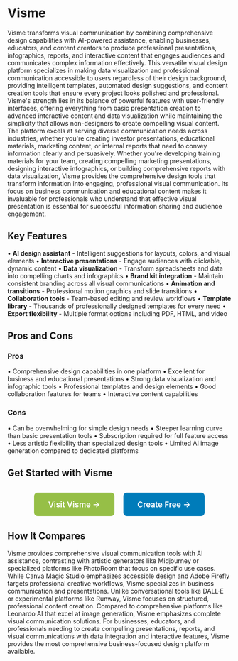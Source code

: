 # Visme

Visme transforms visual communication by combining comprehensive design capabilities with AI-powered assistance, enabling businesses, educators, and content creators to produce professional presentations, infographics, reports, and interactive content that engages audiences and communicates complex information effectively. This versatile visual design platform specializes in making data visualization and professional communication accessible to users regardless of their design background, providing intelligent templates, automated design suggestions, and content creation tools that ensure every project looks polished and professional. Visme's strength lies in its balance of powerful features with user-friendly interfaces, offering everything from basic presentation creation to advanced interactive content and data visualization while maintaining the simplicity that allows non-designers to create compelling visual content. The platform excels at serving diverse communication needs across industries, whether you're creating investor presentations, educational materials, marketing content, or internal reports that need to convey information clearly and persuasively. Whether you're developing training materials for your team, creating compelling marketing presentations, designing interactive infographics, or building comprehensive reports with data visualization, Visme provides the comprehensive design tools that transform information into engaging, professional visual communication. Its focus on business communication and educational content makes it invaluable for professionals who understand that effective visual presentation is essential for successful information sharing and audience engagement.

## Key Features

• **AI design assistant** - Intelligent suggestions for layouts, colors, and visual elements
• **Interactive presentations** - Engage audiences with clickable, dynamic content
• **Data visualization** - Transform spreadsheets and data into compelling charts and infographics
• **Brand kit integration** - Maintain consistent branding across all visual communications
• **Animation and transitions** - Professional motion graphics and slide transitions
• **Collaboration tools** - Team-based editing and review workflows
• **Template library** - Thousands of professionally designed templates for every need
• **Export flexibility** - Multiple format options including PDF, HTML, and video

## Pros and Cons

### Pros
• Comprehensive design capabilities in one platform
• Excellent for business and educational presentations
• Strong data visualization and infographic tools
• Professional templates and design elements
• Good collaboration features for teams
• Interactive content capabilities

### Cons
• Can be overwhelming for simple design needs
• Steeper learning curve than basic presentation tools
• Subscription required for full feature access
• Less artistic flexibility than specialized design tools
• Limited AI image generation compared to dedicated platforms

## Get Started with Visme

<div style="text-align: center; margin: 2rem 0;">
  <a href="https://www.visme.co" target="_blank" rel="noopener noreferrer" style="display: inline-block; background: #96BF47; color: white; padding: 1rem 2rem; text-decoration: none; border-radius: 8px; font-weight: 600; font-size: 1.1rem; margin-right: 1rem;">Visit Visme →</a>
  <a href="https://www.visme.co/make" target="_blank" rel="noopener noreferrer" style="display: inline-block; background: #007cba; color: white; padding: 1rem 2rem; text-decoration: none; border-radius: 8px; font-weight: 600; font-size: 1.1rem;">Create Free →</a>
</div>

## How It Compares

Visme provides comprehensive visual communication tools with AI assistance, contrasting with artistic generators like Midjourney or specialized platforms like PhotoRoom that focus on specific use cases. While Canva Magic Studio emphasizes accessible design and Adobe Firefly targets professional creative workflows, Visme specializes in business communication and presentations. Unlike conversational tools like DALL·E or experimental platforms like Runway, Visme focuses on structured, professional content creation. Compared to comprehensive platforms like Leonardo AI that excel at image generation, Visme emphasizes complete visual communication solutions. For businesses, educators, and professionals needing to create compelling presentations, reports, and visual communications with data integration and interactive features, Visme provides the most comprehensive business-focused design platform available.